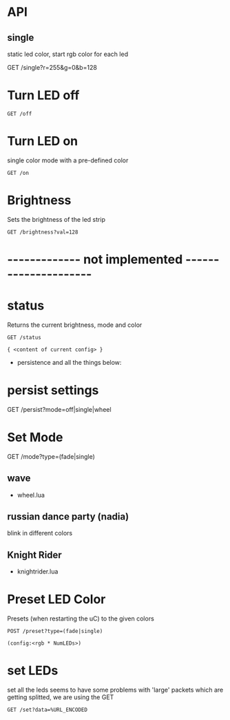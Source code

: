 # API

## single
static led color, start rgb color for each led
  
  GET /single?r=255&g=0&b=128


# Turn LED off

    GET /off

# Turn LED on
single color mode with a pre-defined color

    GET /on
    

# Brightness

Sets the brightness of the led strip

    GET /brightness?val=128




# ------------- not implemented ---------------------

# status

Returns the current brightness, mode and color

    GET /status
    
    { <content of current config> }

- persistence and all the things below:

# persist settings

  GET /persist?mode=off|single|wheel

# Set Mode

  GET /mode?type=(fade|single)

## wave

  - wheel.lua

## russian dance party (nadia)
blink in different colors


## Knight Rider
  - knightrider.lua

# Preset LED Color

Presets (when restarting the uC) to the given colors

    POST /preset?type=(fade|single)

    (config:<rgb * NumLEDs>)

# set LEDs

set all the leds
seems to have some problems with 'large' packets which are getting splitted, we
are using the GET

    GET /set?data=%URL_ENCODED

#
